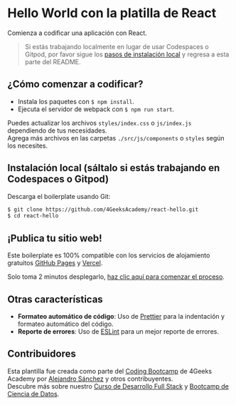 # Hello World con la platilla de React

Comienza a codificar una aplicación con React.

> Si estás trabajando localmente en lugar de usar Codespaces o Gitpod, por favor sigue los [pasos de instalación local](#instalación-local-sáltalo-si-estás-trabajando-en-codespaces-o-gitpod) y regresa a esta parte del README.

## ¿Cómo comenzar a codificar?

- Instala los paquetes con `$ npm install`.
- Ejecuta el servidor de webpack con `$ npm run start`.

Puedes actualizar los archivos `styles/index.css` o `js/index.js` dependiendo de tus necesidades.  
Agrega más archivos en las carpetas `./src/js/components` o `styles` según los necesites.

## Instalación local (sáltalo si estás trabajando en Codespaces o Gitpod)

Descarga el boilerplate usando Git:

```bash
$ git clone https://github.com/4GeeksAcademy/react-hello.git
$ cd react-hello
```
## ¡Publica tu sitio web!

Este boilerplate es 100% compatible con los servicios de alojamiento gratuitos [GitHub Pages](https://pages.github.com/) y [Vercel](https://vercel.com/).

Solo toma 2 minutos desplegarlo, [haz clic aquí para comenzar el proceso](https://github.com/4GeeksAcademy/react-hello/blob/master/docs/DEPLOY.md).

## Otras características

- **Formateo automático de código**: Uso de [Prettier](https://prettier.io/) para la indentación y formateo automático del código.
- **Reporte de errores**: Uso de [ESLint](https://eslint.org/) para un mejor reporte de errores.

## Contribuidores

Esta plantilla fue creada como parte del [Coding Bootcamp](https://4geeksacademy.com/us/coding-bootcamp) de 4Geeks Academy por [Alejandro Sánchez](https://twitter.com/alesanchezr) y otros contribuyentes.  
Descubre más sobre nuestro [Curso de Desarrollo Full Stack](https://4geeksacademy.com/us/coding-bootcamps/part-time-full-stack-developer) y [Bootcamp de Ciencia de Datos](https://4geeksacademy.com/us/coding-bootcamps/datascience-machine-learning).


